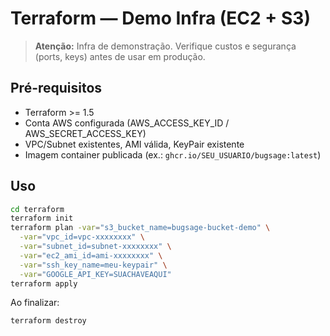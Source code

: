 # Terraform — Demo Infra (EC2 + S3)

> **Atenção:** Infra de demonstração. Verifique custos e segurança (ports, keys) antes de usar em produção.

## Pré-requisitos
- Terraform >= 1.5
- Conta AWS configurada (AWS_ACCESS_KEY_ID / AWS_SECRET_ACCESS_KEY)
- VPC/Subnet existentes, AMI válida, KeyPair existente
- Imagem container publicada (ex.: `ghcr.io/SEU_USUARIO/bugsage:latest`)

## Uso
```bash
cd terraform
terraform init
terraform plan -var="s3_bucket_name=bugsage-bucket-demo" \
  -var="vpc_id=vpc-xxxxxxxx" \
  -var="subnet_id=subnet-xxxxxxxx" \
  -var="ec2_ami_id=ami-xxxxxxxx" \
  -var="ssh_key_name=meu-keypair" \
  -var="GOOGLE_API_KEY=SUACHAVEAQUI"
terraform apply
```

Ao finalizar:
```bash
terraform destroy
```
